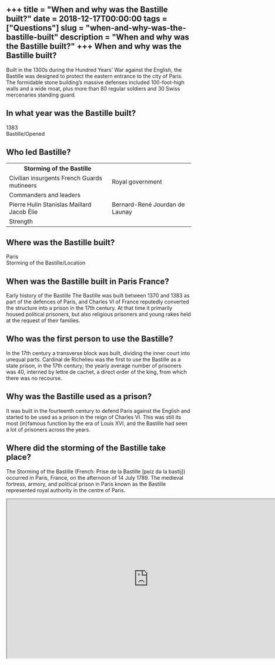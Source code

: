 +++
title = "When and why was the Bastille built?"
date = 2018-12-17T00:00:00
tags = ["Questions"]
slug = "when-and-why-was-the-bastille-built"
description = "When and why was the Bastille built?"
+++
When and why was the Bastille built?
------------------------------------

Built in the 1300s during the Hundred Years’ War against the English, the Bastille was designed to protect the eastern entrance to the city of Paris. The formidable stone building’s massive defenses included 100-foot-high walls and a wide moat, plus more than 80 regular soldiers and 30 Swiss mercenaries standing guard.

In what year was the Bastille built?
------------------------------------

1383  
Bastille/Opened

Who led Bastille?
-----------------

<table><tr><th>Storming of the Bastille</th></tr><tr><td>Civilian insurgents French Guards mutineers</td><td>Royal government</td></tr><tr><td>Commanders and leaders</td></tr><tr><td>Pierre Hulin Stanislas Maillard Jacob Élie</td><td>Bernard-René Jourdan de Launay</td></tr><tr><td>Strength</td></tr></table>

Where was the Bastille built?
-----------------------------

Paris  
Storming of the Bastille/Location

When was the Bastille built in Paris France?
--------------------------------------------

Early history of the Bastille The Bastille was built between 1370 and 1383 as part of the defences of Paris, and Charles VI of France reputedly converted the structure into a prison in the 17th century. At that time it primarily housed political prisoners, but also religious prisoners and young rakes held at the request of their families.

Who was the first person to use the Bastille?
---------------------------------------------

In the 17th century a transverse block was built, dividing the inner court into unequal parts. Cardinal de Richelieu was the first to use the Bastille as a state prison, in the 17th century; the yearly average number of prisoners was 40, interned by lettre de cachet, a direct order of the king, from which there was no recourse.

Why was the Bastille used as a prison?
--------------------------------------

It was built in the fourteenth century to defend Paris against the English and started to be used as a prison in the reign of Charles VI. This was still its most (in)famous function by the era of Louis XVI, and the Bastille had seen a lot of prisoners across the years.

Where did the storming of the Bastille take place?
--------------------------------------------------

The Storming of the Bastille (French: Prise de la Bastille \[pʁiz də la bastij\]) occurred in Paris, France, on the afternoon of 14 July 1789. The medieval fortress, armory, and political prison in Paris known as the Bastille represented royal authority in the centre of Paris.

<iframe allow="accelerometer; autoplay; clipboard-write; encrypted-media; gyroscope; picture-in-picture" allowfullscreen="" class="__youtube_prefs__  epyt-is-override  no-lazyload" data-no-lazy="1" data-origheight="433" data-origwidth="770" data-skipgform_ajax_framebjll="" height="433" id="_ytid_16609" loading="lazy" src="https://www.youtube.com/embed/wSpaHtUCC24?enablejsapi=1&autoplay=0&cc_load_policy=0&cc_lang_pref=&iv_load_policy=1&loop=0&modestbranding=0&rel=1&fs=1&playsinline=0&autohide=2&theme=dark&color=red&controls=1&" title="YouTube player" width="770"></iframe>